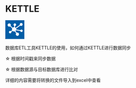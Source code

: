 # KETTLE 
![img](<https://raw.githubusercontent.com/sunweiguang/kettle-study/master/kettle.png>) 



数据库ETL工具KETTLE的使用，如何通过KETTLE进行数据同步

☆ 根据时间戳来同步数据


☆ 根据数据源与目标数据库进行比对

详细的内容需要将转换的文件导入到excel中查看

